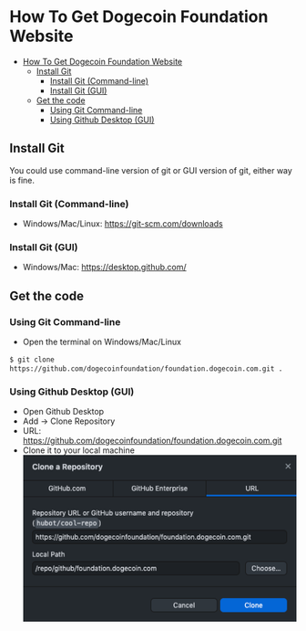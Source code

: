 # How To Get Dogecoin Foundation Website

- [How To Get Dogecoin Foundation Website](#how-to-get-dogecoin-foundation-website)
  - [Install Git](#install-git)
    - [Install Git (Command-line)](#install-git-command-line)
    - [Install Git (GUI)](#install-git-gui)
  - [Get the code](#get-the-code)
    - [Using Git Command-line](#using-git-command-line)
    - [Using Github Desktop (GUI)](#using-github-desktop-gui)

## Install Git

You could use command-line version of git or GUI version of git, either way is fine.

### Install Git (Command-line)

* Windows/Mac/Linux: https://git-scm.com/downloads

### Install Git (GUI)

* Windows/Mac: https://desktop.github.com/

## Get the code

### Using Git Command-line

* Open the terminal on Windows/Mac/Linux
```
$ git clone https://github.com/dogecoinfoundation/foundation.dogecoin.com.git .
```
### Using Github Desktop (GUI)

* Open Github Desktop
* Add -> Clone Repository
* URL: https://github.com/dogecoinfoundation/foundation.dogecoin.com.git
* Clone it to your local machine
![](img/github-desktop-clone-repo.png)